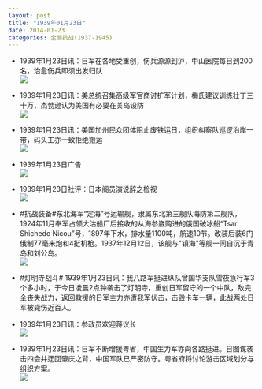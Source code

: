 ```yaml
---
layout: post
title: "1939年01月23日"
date: 2014-01-23
categories: 全面抗战(1937-1945)
---
```


<meta name="referrer" content="no-referrer" />

- 1939年1月23日讯：日军在各地受重创，伤兵源源到沪，中山医院每日到200名，治愈伤兵即须出发归队 <br/><img src="https://ww2.sinaimg.cn/large/aca367d8jw1ectto090twj208n0fk418.jpg" />

- 1939年1月23日讯：美总统召集高级军官商讨扩军计划，梅氏建议训练壮丁三十万，杰勃逊认为美国有必要在关岛设防 <br/><img src="https://ww1.sinaimg.cn/large/aca367d8jw1ectrxnm422j209z0brgnl.jpg" />

- 1939年1月23日讯：美国加州民众团体阻止废铁运日，组织纠察队巡逻沿岸一带，码头工亦一致拒绝搬运 <br/><img src="https://ww3.sinaimg.cn/large/aca367d8jw1ectq774a0fj20dy0bhtbm.jpg" />

- 1939年1月23日广告 <br/><img src="https://ww4.sinaimg.cn/large/aca367d8jw1ecthj1j2s4j20co0gvjuy.jpg" />

- 1939年1月23日社评：日本阁员演说辞之检视 <br/><img src="https://ww3.sinaimg.cn/large/aca367d8jw1ectcc02eb7j20n80y0tq2.jpg" />

- #抗战装备#东北海军“定海”号运输舰，隶属东北第三舰队海防第二舰队，1924年11月奉军占领大沽船厂后接收的从海参崴购进的俄国破冰船“Tsar Shichedo Nicou”号，1897年下水，排水量1100吨，航速10节。改装后装6门俄制77毫米炮和4挺机枪。1937年12月12日，该舰与"镇海"等舰一同自沉于青岛和刘公岛。 <br/><img src="https://ww2.sinaimg.cn/large/aca367d8jw1ect8ur89tzj209g03s0sq.jpg" />

- #灯明寺战斗# 1939年1月23日讯：我八路军挺进纵队曾国华支队雪夜急行军3个多小时，于今日凌晨2点钟袭击了灯明寺，重创日军留守的一个中队，敌完全丧失战力，返回救援的日军主力亦遭我军伏击，击毁卡车一辆，此战两处日军被毙伤近百人。 

- 1939年1月23日讯：参政员欢迎蒋议长 <br/><img src="https://ww3.sinaimg.cn/large/aca367d8jw1ect5e0qi9mj20810bj402.jpg" />

- 1939年1月23日讯：日军不断增援粤省，中国生力军亦向各路挺进。日图谋袭击四会并迂回肇庆之背，中国军队已严密防守。粤省府将讨论游击区域划分与组织方案。 <br/><img src="https://ww1.sinaimg.cn/large/aca367d8jw1ect3nel8vxj207m0xw7ae.jpg" />

